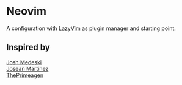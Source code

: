 # Neovim

A configuration with [LazyVim](https://github.com/LazyVim/LazyVim) as plugin manager and starting point.

## Inspired by

[Josh Medeski](https://github.com/joshmedeski/dotfiles)  
[Josean Martinez](https://github.com/josean-dev/dev-environment-files)  
[ThePrimeagen](https://github.com/ThePrimeagen/.dotfiles)
